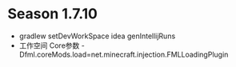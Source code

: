 # Season 1.7.10
* gradlew setDevWorkSpace idea genIntellijRuns
* 工作空间 Core参数 -Dfml.coreMods.load=net.minecraft.injection.FMLLoadingPlugin
